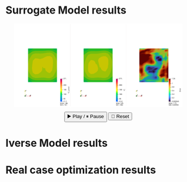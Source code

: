 # Surrogate Model results

<div style="text-align: center;">
  <img id="slideshow" src="img/surrogate_model//animation.0000.png" alt="Animation Frame" style="max-width: 90%; border: 2px solid #fff;"/>

  <div class="controls" style="margin-top: 10px;">
    <button onclick="togglePlay()">▶️ Play / ⏸ Pause</button>
    <button onclick="reset()">🔄 Reset</button>
  </div>
</div>

<script>
  let frame = 0;
  const totalFrames = 2048;
  const img = document.getElementById("slideshow");
  let playing = true;
  const fps = 2;
  let interval = null;

  function pad(num, size) {
    return String(num).padStart(size, '0');
  }

  function updateFrame() {
    const padded = pad(frame, 4);
    img.src = `img/surrogate_model/animation.${padded}.png`;
    frame = (frame + 1) % totalFrames;
  }

  function start() {
    interval = setInterval(updateFrame, 1000 / fps);
  }

  function stop() {
    clearInterval(interval);
  }

  function togglePlay() {
    playing = !playing;
    if (playing) start();
    else stop();
  }

  function reset() {
    frame = 0;
    img.src = `img/surrogate_model/animation.0000.png`;
  }

  start();
</script>

# Iverse Model results

# Real case optimization results
